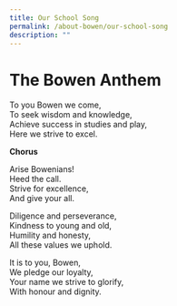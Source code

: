 ```yaml
---
title: Our School Song
permalink: /about-bowen/our-school-song
description: ""
---
```

# The Bowen Anthem  

  
To you Bowen we come,  <br>
To seek wisdom and knowledge,  <br>
Achieve success in studies and play,  <br>
Here we strive to excel.

  

**Chorus**

Arise Bowenians!  <br>
Heed the call.  <br>
Strive for excellence,  <br>
And give your all.

  
Diligence and perseverance,  <br>
Kindness to young and old,  <br>
Humility and honesty,  <br>
All these values we uphold.

  

It is to you, Bowen,  <br>
We pledge our loyalty,  <br>
Your name we strive to glorify,  <br>
With honour and dignity.